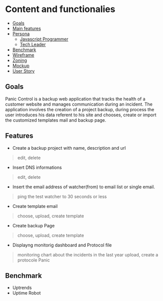 # Content and functionalies

- [Goals](#Goals)
- [Main features](#Features)
- [Persona](#persona)
  * [Javascript Programmer](#Programmer)
  * [Tech Leader](#Tech-Lead)
- [Benchmark](#Benchmark)
- [Wireframe](#Wireframe)
- [Zoning](#Zoning)
- [Mockup](#Mockup)
- [User Story](#User-Story)

## Goals

Panic Control is a backup web application that tracks the health of a customer website and manages communication during an incident.
The application involves the creation of a project backup, during process the user introduces his data referent to his site and chooses,
create or import the customized templates mail and backup page. 

## Features

- Create a backup project with name, description and url 
> edit, delete 
- Insert DNS informations
> edit, delete
- Insert the email address of watcher(from) to email list or single email.
> ping the test watcher to 30 seconds or less 
- Create template email
> choose, upload, create template
- Create backup Page
> choose, upload, create template
- Displayng monitorig dashboard and Protocol file
> monitoring chart about the incidents in the last year
> upload, create a protocole Panic 

## Benchmark 
- Uptrends
- Uptime Robot
